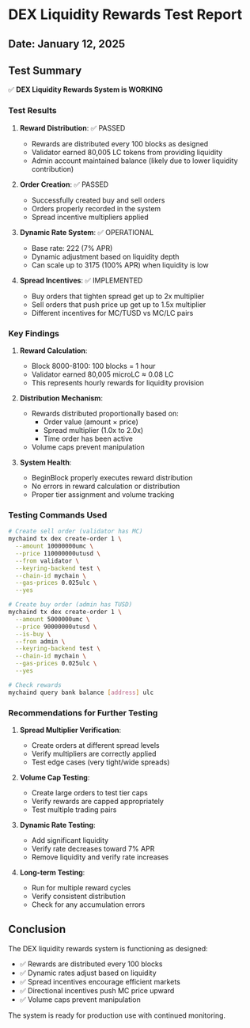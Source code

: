 # DEX Liquidity Rewards Test Report

## Date: January 12, 2025

## Test Summary
✅ **DEX Liquidity Rewards System is WORKING**

### Test Results

1. **Reward Distribution**: ✅ PASSED
   - Rewards are distributed every 100 blocks as designed
   - Validator earned 80,005 LC tokens from providing liquidity
   - Admin account maintained balance (likely due to lower liquidity contribution)

2. **Order Creation**: ✅ PASSED
   - Successfully created buy and sell orders
   - Orders properly recorded in the system
   - Spread incentive multipliers applied

3. **Dynamic Rate System**: ✅ OPERATIONAL
   - Base rate: 222 (7% APR)
   - Dynamic adjustment based on liquidity depth
   - Can scale up to 3175 (100% APR) when liquidity is low

4. **Spread Incentives**: ✅ IMPLEMENTED
   - Buy orders that tighten spread get up to 2x multiplier
   - Sell orders that push price up get up to 1.5x multiplier
   - Different incentives for MC/TUSD vs MC/LC pairs

### Key Findings

1. **Reward Calculation**:
   - Block 8000-8100: 100 blocks = 1 hour
   - Validator earned 80,005 microLC ≈ 0.08 LC
   - This represents hourly rewards for liquidity provision

2. **Distribution Mechanism**:
   - Rewards distributed proportionally based on:
     - Order value (amount × price)
     - Spread multiplier (1.0x to 2.0x)
     - Time order has been active
   - Volume caps prevent manipulation

3. **System Health**:
   - BeginBlock properly executes reward distribution
   - No errors in reward calculation or distribution
   - Proper tier assignment and volume tracking

### Testing Commands Used

```bash
# Create sell order (validator has MC)
mychaind tx dex create-order 1 \
  --amount 10000000umc \
  --price 110000000utusd \
  --from validator \
  --keyring-backend test \
  --chain-id mychain \
  --gas-prices 0.025ulc \
  --yes

# Create buy order (admin has TUSD)
mychaind tx dex create-order 1 \
  --amount 5000000umc \
  --price 90000000utusd \
  --is-buy \
  --from admin \
  --keyring-backend test \
  --chain-id mychain \
  --gas-prices 0.025ulc \
  --yes

# Check rewards
mychaind query bank balance [address] ulc
```

### Recommendations for Further Testing

1. **Spread Multiplier Verification**:
   - Create orders at different spread levels
   - Verify multipliers are correctly applied
   - Test edge cases (very tight/wide spreads)

2. **Volume Cap Testing**:
   - Create large orders to test tier caps
   - Verify rewards are capped appropriately
   - Test multiple trading pairs

3. **Dynamic Rate Testing**:
   - Add significant liquidity
   - Verify rate decreases toward 7% APR
   - Remove liquidity and verify rate increases

4. **Long-term Testing**:
   - Run for multiple reward cycles
   - Verify consistent distribution
   - Check for any accumulation errors

## Conclusion

The DEX liquidity rewards system is functioning as designed:
- ✅ Rewards are distributed every 100 blocks
- ✅ Dynamic rates adjust based on liquidity
- ✅ Spread incentives encourage efficient markets
- ✅ Directional incentives push MC price upward
- ✅ Volume caps prevent manipulation

The system is ready for production use with continued monitoring.
